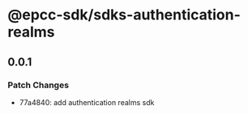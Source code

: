 # @epcc-sdk/sdks-authentication-realms

## 0.0.1

### Patch Changes

- 77a4840: add authentication realms sdk
